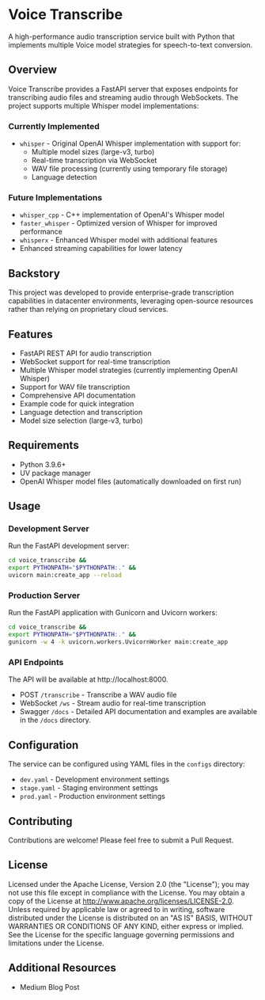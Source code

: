 # Voice Transcribe

A high-performance audio transcription service built with Python that implements multiple Voice model strategies for
speech-to-text conversion.

## Overview

Voice Transcribe provides a FastAPI server that exposes endpoints for transcribing audio files and streaming audio
through WebSockets. The project supports multiple Whisper model implementations:

### Currently Implemented
- `whisper` - Original OpenAI Whisper implementation with support for:
  - Multiple model sizes (large-v3, turbo)
  - Real-time transcription via WebSocket
  - WAV file processing (currently using temporary file storage)
  - Language detection

### Future Implementations
- `whisper_cpp` - C++ implementation of OpenAI's Whisper model
- `faster_whisper` - Optimized version of Whisper for improved performance
- `whisperx` - Enhanced Whisper model with additional features
- Enhanced streaming capabilities for lower latency

## Backstory

This project was developed to provide enterprise-grade transcription capabilities in datacenter environments, leveraging
open-source resources rather than relying on proprietary cloud services.

## Features

- FastAPI REST API for audio transcription
- WebSocket support for real-time transcription
- Multiple Whisper model strategies (currently implementing OpenAI Whisper)
- Support for WAV file transcription
- Comprehensive API documentation
- Example code for quick integration
- Language detection and transcription
- Model size selection (large-v3, turbo)

## Requirements

- Python 3.9.6+
- UV package manager
- OpenAI Whisper model files (automatically downloaded on first run)

## Usage

### Development Server

Run the FastAPI development server:

```bash
cd voice_transcribe &&
export PYTHONPATH="$PYTHONPATH:." &&
uvicorn main:create_app --reload
```

### Production Server

Run the FastAPI application with Gunicorn and Uvicorn workers:

```bash
cd voice_transcribe &&
export PYTHONPATH="$PYTHONPATH:." &&
gunicorn -w 4 -k uvicorn.workers.UvicornWorker main:create_app
```

### API Endpoints

The API will be available at http://localhost:8000.

- POST `/transcribe` - Transcribe a WAV audio file
- WebSocket `/ws` - Stream audio for real-time transcription
- Swagger `/docs` - Detailed API documentation and examples are available in the `/docs` directory.

## Configuration

The service can be configured using YAML files in the `configs` directory:
- `dev.yaml` - Development environment settings
- `stage.yaml` - Staging environment settings
- `prod.yaml` - Production environment settings

## Contributing

Contributions are welcome! Please feel free to submit a Pull Request.

## License

Licensed under the Apache License, Version 2.0 (the "License"); you may not use this file except in compliance with the
License. You may obtain a copy of the License at
http://www.apache.org/licenses/LICENSE-2.0. Unless required by applicable law or agreed to in writing, software
distributed under the License is distributed on an "AS IS" BASIS, WITHOUT WARRANTIES OR CONDITIONS OF ANY KIND, either
express or implied. See the License for the specific language governing permissions and limitations under the License.

## Additional Resources

- Medium Blog Post